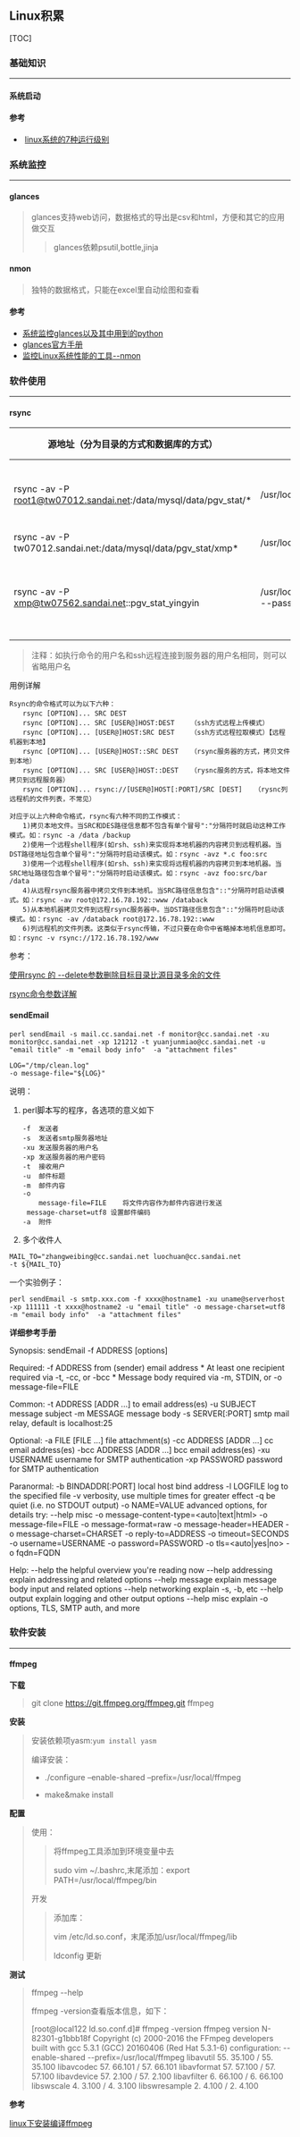 ## Linux积累

[TOC]

### 基础知识

----

#### 系统启动

#### 参考

-  [linux系统的7种运行级别](http://blog.chinaunix.net/uid-22746363-id-383989.html) 

### 系统监控

----

#### glances

> glances支持web访问，数据格式的导出是csv和html，方便和其它的应用做交互
>
> > glances依赖psutil,bottle,jinja
>

#### nmon

>  独特的数据格式，只能在excel里自动绘图和查看

####   参考

- [系统监控glances以及其中用到的python](http://www.toutiao.com/a6358639873155219714/)
- [glances官方手册](https://github.com/nicolargo/glances)
- [监控Linux系统性能的工具--nmon](http://www.toutiao.com/a6357668867875668226/)


### 软件使用

---

#### rsync	   								

| 源地址（分为目录的方式和数据库的方式）                      | 目的地址                                     | 备注     |
| ---------------------------------------- | ---------------------------------------- | ------ |
| rsync  -av -P    root1@tw07012.sandai.net:/data/mysql/data/pgv_stat/* | /usr/local/mysql/data/pgv_stat/          | 目录的方式  |
| rsync  -av -P    tw07012.sandai.net:/data/mysql/data/pgv_stat/xmp* | /usr/local/mysql5/data/pgv_stat/         |        |
| rsync  -av -P    xmp@tw07562.sandai.net::pgv_stat_yingyin | /usr/local/mysql5_new/data/pgv_stat_yingyin/   --password-file=/etc/rsync.pass.xmp | 数据库的方式 |

> 注释：如执行命令的用户名和ssh远程连接到服务器的用户名相同，则可以省略用户名

用例详解

```
Rsync的命令格式可以为以下六种：
　　rsync [OPTION]... SRC DEST
　　rsync [OPTION]... SRC [USER@]HOST:DEST    （ssh方式远程上传模式）
　　rsync [OPTION]... [USER@]HOST:SRC DEST    （ssh方式远程拉取模式）【远程机器到本地】
　　rsync [OPTION]... [USER@]HOST::SRC DEST   （rsync服务器的方式，拷贝文件到本地）
　　rsync [OPTION]... SRC [USER@]HOST::DEST   （rysnc服务的方式，将本地文件拷贝到远程服务器）
　　rsync [OPTION]... rsync://[USER@]HOST[:PORT]/SRC [DEST]   （rysnc列远程机的文件列表，不常见）

对应于以上六种命令格式，rsync有六种不同的工作模式：
　　1)拷贝本地文件。当SRC和DES路径信息都不包含有单个冒号":"分隔符时就启动这种工作模式。如：rsync -a /data /backup
　　2)使用一个远程shell程序(如rsh、ssh)来实现将本地机器的内容拷贝到远程机器。当DST路径地址包含单个冒号":"分隔符时启动该模式。如：rsync -avz *.c foo:src
　　3)使用一个远程shell程序(如rsh、ssh)来实现将远程机器的内容拷贝到本地机器。当SRC地址路径包含单个冒号":"分隔符时启动该模式。如：rsync -avz foo:src/bar /data
　　4)从远程rsync服务器中拷贝文件到本地机。当SRC路径信息包含"::"分隔符时启动该模式。如：rsync -av root@172.16.78.192::www /databack
　　5)从本地机器拷贝文件到远程rsync服务器中。当DST路径信息包含"::"分隔符时启动该模式。如：rsync -av /databack root@172.16.78.192::www
　　6)列远程机的文件列表。这类似于rsync传输，不过只要在命令中省略掉本地机信息即可。如：rsync -v rsync://172.16.78.192/www
```

参考：

[使用rsync 的 --delete参数删除目标目录比源目录多余的文件](http://www.linuxidc.com/Linux/2014-03/98835.htm)

[rsync命令参数详解](http://www.jb51.net/article/34869.htm)

#### sendEmail

```shell
perl sendEmail -s mail.cc.sandai.net -f monitor@cc.sandai.net -xu monitor@cc.sandai.net -xp 121212 -t yuanjunmiao@cc.sandai.net -u "email title" -m "email body info"  -a "attachment files"

LOG="/tmp/clean.log"
-o message-file="${LOG}"
```

说明：

1. perl脚本写的程序，各选项的意义如下

   ```
   -f  发送者
   -s  发送者smtp服务器地址
   -xu 发送服务器的用户名
   -xp 发送服务器的用户密码
   -t  接收用户
   -u  邮件标题
   -m  邮件内容
   -o
       message-file=FILE    将文件内容作为邮件内容进行发送
   	message-charset=utf8 设置邮件编码
   -a  附件
   ```

2. 多个收件人

```
MAIL_TO="zhangweibing@cc.sandai.net luochuan@cc.sandai.net 
-t ${MAIL_TO}
```

一个实验例子：

```shell
perl sendEmail -s smtp.xxx.com -f xxxx@hostname1 -xu uname@serverhost -xp 111111 -t xxxx@hostname2 -u "email title" -o message-charset=utf8  -m "email body info"  -a "attachment files"
```

**详细参考手册**

Synopsis:  sendEmail -f ADDRESS [options]

  Required:
    -f ADDRESS                from (sender) email address
    * At least one recipient required via -t, -cc, or -bcc
    * Message body required via -m, STDIN, or -o message-file=FILE

  Common:
    -t ADDRESS [ADDR ...]     to email address(es)
    -u SUBJECT                message subject
    -m MESSAGE                message body
    -s SERVER[:PORT]          smtp mail relay, default is localhost:25

  Optional:
    -a   FILE [FILE ...]      file attachment(s)
    -cc  ADDRESS [ADDR ...]   cc  email address(es)
    -bcc ADDRESS [ADDR ...]   bcc email address(es)
    -xu  USERNAME             username for SMTP authentication
    -xp  PASSWORD             password for SMTP authentication

  Paranormal:
    -b BINDADDR[:PORT]        local host bind address
    -l LOGFILE                log to the specified file
    -v                        verbosity, use multiple times for greater effect
    -q                        be quiet (i.e. no STDOUT output)
    -o NAME=VALUE             advanced options, for details try: --help misc
        -o message-content-type=<auto|text|html>
        -o message-file=FILE         -o message-format=raw
        -o message-header=HEADER     -o message-charset=CHARSET
        -o reply-to=ADDRESS          -o timeout=SECONDS
        -o username=USERNAME         -o password=PASSWORD
        -o tls=<auto|yes|no>         -o fqdn=FQDN


  Help:
    --help                    the helpful overview you're reading now
    --help addressing         explain addressing and related options
    --help message            explain message body input and related options
    --help networking         explain -s, -b, etc
    --help output             explain logging and other output options
    --help misc               explain -o options, TLS, SMTP auth, and more

### 软件安装

----

#### ffmpeg

**下载**

> git clone https://git.ffmpeg.org/ffmpeg.git ffmpeg

**安装**

> 安装依赖项yasm:`yum install yasm`
>
> 编译安装：
>
> - ./configure –enable-shared –prefix=/usr/local/ffmpeg
>
>
> - make&make install

**配置**

> 使用：
>
> > 将ffmpeg工具添加到环境变量中去
> >
> > sudo vim ~/.bashrc,末尾添加：export PATH=/usr/local/ffmpeg/bin
>
> 开发
>
> > 添加库：
> >
> > vim /etc/ld.so.conf，末尾添加/usr/local/ffmpeg/lib
> >
> > ldconfig 更新

**测试**

> ffmpeg --help
>
> ffmpeg -version查看版本信息，如下：
>
> [root@local122 ld.so.conf.d]# ffmpeg -version
> ffmpeg version N-82301-g1bbb18f Copyright (c) 2000-2016 the FFmpeg developers
> built with gcc 5.3.1 (GCC) 20160406 (Red Hat 5.3.1-6)
> configuration: --enable-shared --prefix=/usr/local/ffmpeg
> libavutil      55. 35.100 / 55. 35.100
> libavcodec     57. 66.101 / 57. 66.101
> libavformat    57. 57.100 / 57. 57.100
> libavdevice    57.  2.100 / 57.  2.100
> libavfilter     6. 66.100 /  6. 66.100
> libswscale      4.  3.100 /  4.  3.100
> libswresample   2.  4.100 /  2.  4.100

**参考**

[linux下安装编译ffmpeg](http://www.toutiao.com/a6348252505277841666/)